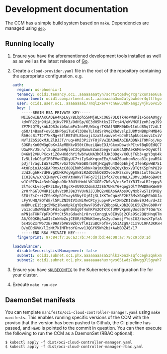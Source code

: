 # Development documentation

The CCM has a simple build system based on `make`. Dependencies are managed
using [`dep`][2].

## Running locally
 1. Ensure you have the aforementioned development tools installed as well as
    as well as the latest release of [Go][3].

 2. Create a `cloud-provider.yaml` file in the root of the repository containing
    the appropriate configuration. e.g.

    ```yaml
    auth:
      region: us-phoenix-1
      tenancy: ocid1.tenancy.oc1..aaaaaaaatyn7scrtwtqedvgrxgr2xunzeo6uanvyhzxqblctwkrpisvke4kq
      compartment: ocid1.compartment.oc1..aaaaaaaa3um2atybwhder4qttfhgon4j3hcxgmsvnyvx4flfjyewkkwfzwnq
      user: ocid1.user.oc1..aaaaaaaai77mql2xerv7cn6wu3nhxang3y4jk56vo5bn5l5lysl34avnui3q
      key: |
        -----BEGIN RSA PRIVATE KEY-----
        MIIEowIBAAKCAQEA4KpLGy/BLbph55HMjWLxCO657DLQTk4o+WWPi1+5oeAUVgyh
        kdvPR22jn9HiAL9jKv7PR3/OdHSp/6E3d05htksI7Tct4M/eWVMGRIzoMJvpJ99e
        ZP7MtQT9yknbJDSJoibSwLmPoInnPE/WbcgrTKSAfNURK0bKw1tnLd85qt7zdLI3
        g6O/14Bsmf+ovGiQHP6oiTuC4l3D8eTLlKdSrRVqZXhdvslpZU8MtNB8pPHMB4GZ
        R6HccBi7TJY7kkNg+5flRBTdYL8bvaji3zxSlvawvet+bJmEtApkUoLnovLCviVp
        NVTJZb5iQxMJLZlDJJT/ruq+HMJ3PiiYFOjFVwIDAQABAoIBAQDNkiT9MFoj/Hpf
        SOKRsKn60W3gObKvJAeMBKkvD50tCHuzLQWeEDJ/GkxxDbwtkPItwlBqDQEdQC7Z
        UGwPR/JSuh/l5uqc3beHpleC3CgNamwSZunZoegv7uxGcAQMAeK6M6n+XQyWCflD
        D46Wj2VHUPKcxt1Z6wHXdchYifwbYwUNA3hOlRJK3ODgk/X6UjTGb3+gpY3qU4kX
        Iz5L1ekCSgVIPBFVwdZQUyUC7+iIySaK+qcmEEx/UwOZ6uxhcmRzca31cjeaRS4H
        pUjrl/aqLIW57E2MQ/vSzfQn7kEGBOrS0RjHZgq9u4Qdq6EkjHj3fenKpwWB7S1z
        4t0PpinJAoGBAPRmxAcCd88EhWh5HhN+RWjmXdDCOmZ0yXbxxVBTQtK5pPnP8I9A
        3Jd2ughHk7dFBvgKbHkVsyWgAk8zRZdD2hkQBOXvoeJF2scmvgFUBs1otf6xiFsf
        IC0I8A/wXn3IHmyrG7xmPAtHWKvTTAFg7IjIIofcX7cuzMeLXEUMvLQdAoGBAOtT
        wJCtPTNs4c3vhO4gba98c30U3tHmbLVKJXGEeZkSv3/ez5eIiYBJTzwLB2+ppy8j
        2lYsdkLvsoyKF3LUwyt0gsX+AU9DJ2dmSJZ3E67UHsY6+qog5QlYfWWD8mKWeE9L
        2r0rhG6l0WHR15LdvVc9MJ8e3YVUvNJJJJhQ2v0DAoGAAosXOyNxb7wST1YDVBya
        SE8tZsC+rtZESnKVpRJYvayk5NyfGj6IjSL1KKTmCqAzRF2HZ3MsXBXgMEbOUJaq
        LFyYUHQ/8QTdE/l5PLZNI9IVIsNiMeCPCyjuppvPv+tXNbZKIZnGwi9J4u/d+J2z
        mHDMuzE15cgc5W6z1Rwe0pkCgYBzRwvF05dvYZ8bqoGLxQb2OBi65UZhvGb0R+Yf
        va1zduOoWBWJPbFdzoup9h0mbg0f4ohKPm2QTKtCfUMPVXpmByUoqE0r7tGWrVxR
        mPNjaTXKFYpFXOfVtCt5VzGdaeh1r8rvcCnnqgLv0EOyBj2CRs9So2QQtHnq6Tms
        A6/C0QKBgAw8IsCnkNoZujCEOR/6ZHbK3eeyAs2yuJumsjYYosIGZ/bzsXTpfzAw
        bs45GZxrW67zB/0HA7bVWS9ZkCVflHI2uBCFofm+y55IAzg9/c1xYU19PA3KRxHZ
        D/yEDdXVK/lIzNt7kIMFhtoYGrwv1JQGfK5Wh2bi+AwbBDZ45/17
        -----END RSA PRIVATE KEY-----
      fingerprint: 97:84:f7:26:a3:7b:74:d0:bd:4e:08:a7:79:c9:d0:1d

    loadBalancer:
      disableSecurityListManagement: false
      subnet1: ocid1.subnet.oc1.phx.aaaaaaaasa53hlkzk6nzksqfccegk2qnkxmphkblst3riclzs4rhwg7rg57q
      subnet2: ocid1.subnet.oc1.phx.aaaaaaaahuxrgvs65iwdz7ekwgg3l5gyah7ww5klkwjcso74u3e4i64hvtvq
    ```
 3. Ensure you have [`$KUBECONFIG`][4] to the Kubernetes configuration file for
    your cluster.

 4. Execute `make run-dev`

## DaemonSet manifests

You can template `manifests/oci-cloud-controller-manager.yaml` using
`make manifests`. This enables running specific versions of the CCM with the
proviso that the version has been pushed to Github, the CI pipeline has
passed, and `HEAD` is pointed to the commit in question. You can then execute
the following to run the CCM as a DaemonSet (RBAC optional):

```
$ kubectl apply -f dist/oci-cloud-controller-manager.yaml
$ kubectl apply -f dist/oci-cloud-controller-manager-rbac.yaml
```

[1]: https://www.docker.com/
[2]: https://github.com/golang/dep
[3]: https://golang.org/
[4]: https://kubernetes.io/docs/concepts/configuration/organize-cluster-access-kubeconfig/
